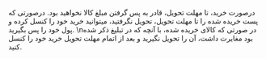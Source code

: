 درصورت خرید، تا مهلت تحویل، قادر به پس گرفتن مبلغ کالا نخواهید بود. درصورتی که پست خریده شده را تا مهلت تحویل، تحویل نگرفتید، میتوانید خرید خود را کنسل کرده و پول خود را پس بگیرید. \nدر صورتی که کالای خریده شده، با آنچه که در تبلیغ ذکر شده بود مغایرت داشت، آن را تحویل نگیرید و بعد از اتمام مهلت تحویل خرید خود را کنسل کنید.